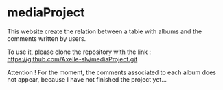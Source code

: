 mediaProject
============

This website create the relation between a table with albums and the comments written by users.

To use it, please clone the repository with the link :
https://github.com/Axelle-slv/mediaProject.git

Attention !
For the moment, the comments associated to each album does not appear, because I have not finished the project yet...

